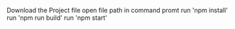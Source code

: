 Download the Project file
open file path in command promt
run 'npm install'
run 'npm run build'
run 'npm start'